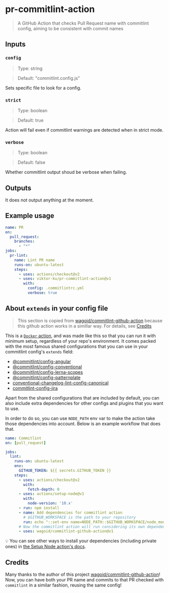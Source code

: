 # pr-commitlint-action

> A GitHub Action that checks Pull Request name with commitlint config, aiming to be consistent with commit names

## Inputs

### `config`

> Type: string

> Default: "commitlint.config.js"

Sets specific file to look for a config.

### `strict`

> Type: boolean

> Default: true

Action will fail even if commitlint warnings are detected when in strict mode.

### `verbose`

> Type: boolean

> Default: false

Whether commitlint output shoud be verbose when failing.

## Outputs

It does not output anything at the moment.

## Example usage

```yaml
name: PR
on:
  pull_request:
    branches:
      - "*"
jobs:
  pr-lint:
    name: Lint PR name
    runs-on: ubuntu-latest
    steps:
      - uses: actions/checkout@v2
      - uses: viktor-ku/pr-commitlint-action@v1
        with:
          config: .commitlintrc.yml
          verbose: true
```

## About `extends` in your config file

> This section is copied from [wagoid/commitlint-github-action](https://github.com/wagoid/commitlint-github-action#about-extends-in-your-config-file)
> because this github action works in a simillar way. For details, see [Credits](#Credits)

This is a [`Docker` action](https://github.com/actions/toolkit/blob/e2adf403d6d14a9ca7474976ccaca20f72ff8209/docs/action-types.md#why-would-i-choose-a-docker-action), and was made like this so that you can run it with minimum setup, regardless of your repo's environment. It comes packed with the most famous shared configurations that you can use in your commitlint config's `extends` field:

- [@commitlint/config-angular](https://github.com/conventional-changelog/commitlint/tree/master/%40commitlint/config-angular)
- [@commitlint/config-conventional](https://github.com/conventional-changelog/commitlint/tree/master/%40commitlint/config-conventional)
- [@commitlint/config-lerna-scopes](https://github.com/conventional-changelog/commitlint/tree/master/%40commitlint/config-lerna-scopes)
- [@commitlint/config-patternplate](https://github.com/conventional-changelog/commitlint/tree/master/%40commitlint/config-patternplate)
- [conventional-changelog-lint-config-canonical](https://github.com/gajus/conventional-changelog-lint-config-canonical)
- [commitlint-config-jira](https://github.com/Gherciu/commitlint-jira)

Apart from the shared configurations that are included by default, you can also include extra dependencies for other configs and plugins that you want to use.

In order to do so, you can use `NODE_PATH` env var to make the action take those dependencies into account. Below is an example workflow that does that.

```yaml
name: Commitlint
on: [pull_request]

jobs:
  lint:
    runs-on: ubuntu-latest
    env:
      GITHUB_TOKEN: ${{ secrets.GITHUB_TOKEN }}
    steps:
      - uses: actions/checkout@v2
        with:
          fetch-depth: 0
      - uses: actions/setup-node@v1
        with:
          node-version: '10.x'
      - run: npm install
      - name: Add dependencies for commitlint action
        # $GITHUB_WORKSPACE is the path to your repository
        run: echo "::set-env name=NODE_PATH::$GITHUB_WORKSPACE/node_modules"
      # Now the commitlint action will run considering its own dependencies and yours as well 🚀
      - uses: wagoid/commitlint-github-action@v1
```

💡 You can see other ways to install your dependencies (including private ones) in [the Setup Node action's docs](https://github.com/actions/setup-node).

## Credits

Many thanks to the author of this project [wagoid/commitlint-github-action](https://github.com/wagoid/commitlint-github-action)! Now, you can have both
your PR name and commits to that PR checked with `commitlint` in a similar fashion, reusing the same config!
